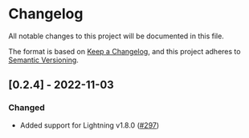 # Changelog
All notable changes to this project will be documented in this file.

The format is based on [Keep a Changelog](https://keepachangelog.com/en/1.0.0/),
and this project adheres to [Semantic Versioning](https://semver.org/spec/v2.0.0.html).

## [0.2.4] - 2022-11-03

### Changed

- Added support for Lightning v1.8.0 ([#297](https://github.com/Lightning-AI/lightning-transformers/pull/297))
